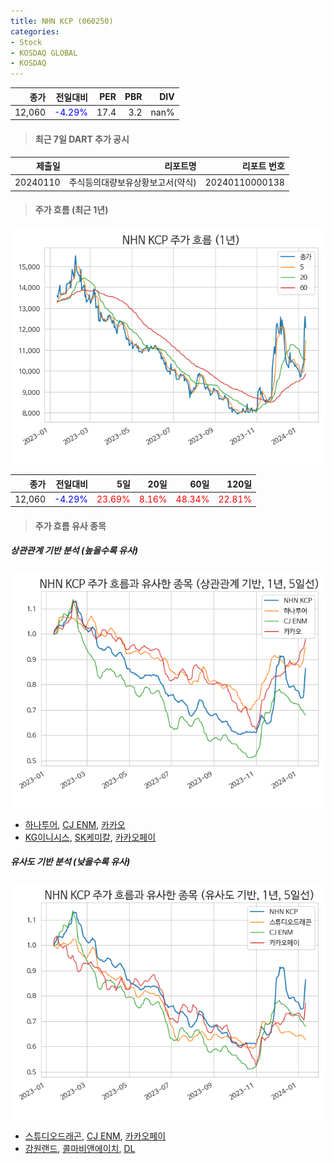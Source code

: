 ```yaml
---
title: NHN KCP (060250)
categories:
- Stock
- KOSDAQ GLOBAL
- KOSDAQ
---
```


|종가|전일대비|PER|PBR|DIV|
|---:|-------:|--:|--:|--:|
|12,060|<span style="color: blue">-4.29%</span>|17.4|3.2|nan%|

<!-- more -->

> #### 최근 7일 DART 추가 공시

|제출일|리포트명|리포트 번호|
|-----:|-------:|----------:|
|20240110|주식등의대량보유상황보고서(약식)|20240110000138|

> #### 주가 흐름 (최근 1년)

![060250](/assets/images/stock/060250.png)

|종가|전일대비|5일|20일|60일|120일|
|---:|-------:|--:|---:|---:|----:|
|12,060|<span style="color: blue">-4.29%</span>|<span style="color: red">23.69%</span>|<span style="color: red">8.16%</span>|<span style="color: red">48.34%</span>|<span style="color: red">22.81%</span>|

> #### 주가 흐름 유사 종목

##### 상관관계 기반 분석 (높을수록 유사)
![060250](/assets/images/stock/060250_corr.png)
- [하나투어](/039130/), [CJ ENM](/035760/), [카카오](/035720/)
- [KG이니시스](/035600/), [SK케미칼](/285130/), [카카오페이](/377300/)

##### 유사도 기반 분석 (낮을수록 유사)	
![060250](/assets/images/stock/060250_sim.png)
- [스튜디오드래곤](/253450/), [CJ ENM](/035760/), [카카오페이](/377300/)
- [강원랜드](/035250/), [콜마비앤에이치](/200130/), [DL](/000210/)